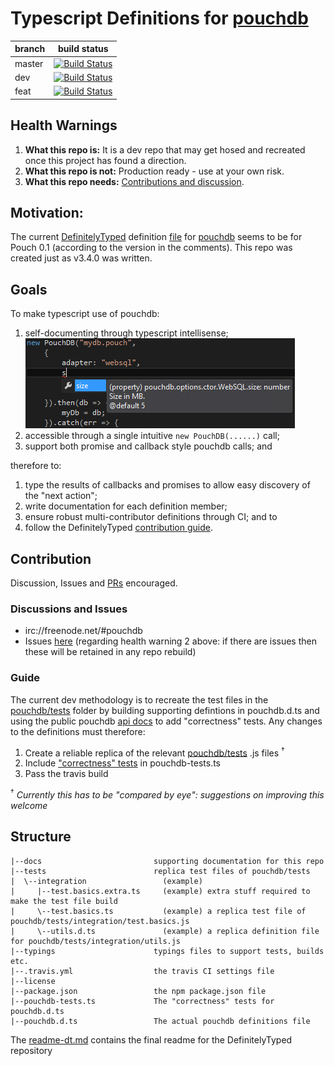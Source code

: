 ﻿# Typescript Definitions for [pouchdb][pouchdb]

| branch | build status |
| ------ | ------------ |
| master | [![Build Status][travis-img-master]][travis-lnk] |
| dev    | [![Build Status][travis-img-dev]][travis-lnk]    |
| feat   | [![Build Status][travis-img-feat]][travis-lnk]   |

## Health Warnings

1. **What this repo is:** It is a dev repo that may get hosed and recreated once this project has found a direction.
1. **What this repo is not:** Production ready - use at your own risk.
1. **What this repo needs:** [Contributions and discussion](#contribution).

## Motivation:

The current [DefinitelyTyped][DefinitelyTyped] definition [file][pouchdb-dt-0.1] for [pouchdb][pouchdb] seems to be for Pouch 0.1 (according to the version in the comments). This repo was created just as v3.4.0 was written. 

## Goals

To make typescript use of pouchdb:

1. self-documenting through typescript intellisense;
	![intellisense][this-img-d001]
1. accessible through a single intuitive `new PouchDB(......)` call; 
1. support both promise and callback style pouchdb calls; and

therefore to:

1. type the results of callbacks and promises to allow easy discovery of the "next action";
1. write documentation for each definition member;
1. ensure robust multi-contributor definitions through CI; and to
1. follow the DefinitelyTyped [contribution guide][DefType-con-bp].

## Contribution

Discussion, Issues and [PRs][this-prs] encouraged. 

### Discussions and Issues

 - irc://freenode.net/#pouchdb
 - Issues [here][this-issues] (regarding health warning 2 above: if there are issues then these will be retained in any repo rebuild)

### Guide

The current dev methodology is to recreate the test files in the [pouchdb/tests][pouchdb-tests] folder by building supporting defintions in pouchdb.d.ts and using the public pouchdb [api docs][pouchdb-api-docs] to add "correctness" tests.
Any changes to the definitions must therefore:

1. Create a reliable replica of the relevant [pouchdb/tests][pouchdb-tests] .js files <sup>†</sup>
2. Include ["correctness" tests](http://definitelytyped.org/guides/contributing.html#tests) in pouchdb-tests.ts
3. Pass the travis build

<sup>†</sup> *Currently this has to be "compared by eye": suggestions on improving this welcome*

## Structure

```
|--docs							supporting documentation for this repo
|--tests 						replica test files of pouchdb/tests
|  \--integration 				  (example) 
|     |--test.basics.extra.ts 	  (example) extra stuff required to make the test file build
|     \--test.basics.ts 		  (example) a replica test file of pouchdb/tests/integration/test.basics.js
|     \--utils.d.ts 		  	  (example) a replica definition file for pouchdb/tests/integration/utils.js
|--typings 						typings files to support tests, builds etc.
|--.travis.yml 					the travis CI settings file
|--license
|--package.json 				the npm package.json file
|--pouchdb-tests.ts 			The "correctness" tests for pouchdb.d.ts
|--pouchdb.d.ts 				The actual pouchdb definitions file
```

The [readme-dt.md](README-dt.md) contains the final readme for the DefinitelyTyped repository



[DefinitelyTyped]: 	http://definitelytyped.org/
[DefType-con-bp]: 	http://definitelytyped.org/guides/contributing.html
[pouchdb]: 			http://pouchdb.com/
[pouchdb-api-docs]:	http://pouchdb.com/api.html
[pouchdb-git]: 		https://github.com/pouchdb/pouchdb
[pouchdb-dt-0.1]: 	https://github.com/borisyankov/DefinitelyTyped/blob/c4fb7fafaf697141293eaa071a483668087ad700/pouchDB/pouch.d.ts
[pouchdb-tests]: 	https://github.com/pouchdb/pouchdb/tree/3.4.0/tests
[this-issues]: 		https://github.com/AGBrown/pouchdb.d.ts/issues
[this-prs]: 		https://github.com/AGBrown/pouchdb.d.ts/pulls?q=is%3Aopen+is%3Apr
[this-img-d001]: 	https://github.com/AGBrown/pouchdb.d.ts/blob/feat/docs/d001-intellisense.png

[travis-img-master]:https://travis-ci.org/AGBrown/pouchdb.d.ts.svg?branch=master
[travis-img-dev]: 	https://travis-ci.org/AGBrown/pouchdb.d.ts.svg?branch=dev
[travis-img-feat]: 	https://travis-ci.org/AGBrown/pouchdb.d.ts.svg?branch=feat
[travis-lnk]: 		https://travis-ci.org/AGBrown/pouchdb.d.ts